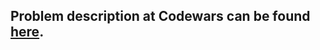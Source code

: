Problem description at Codewars can be found
[here](https://www.codewars.com/kata/56dae9dc54c0acd29d00109a/train/python).
-------------


